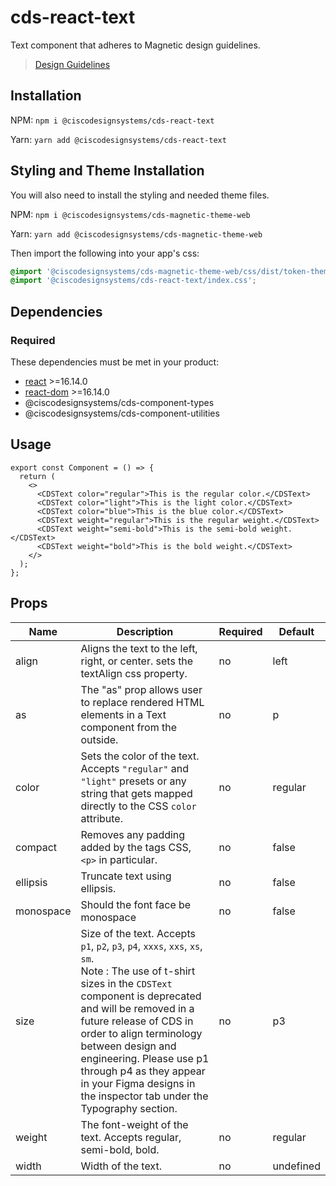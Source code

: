# cds-react-text

Text component that adheres to Magnetic design guidelines.

> [Design Guidelines](https://magnetic.cisco.com/0a43ab5cd/p/4119aa-typography/b/46ab8c)

## Installation

NPM: `npm i @ciscodesignsystems/cds-react-text`

Yarn: `yarn add @ciscodesignsystems/cds-react-text`

## Styling and Theme Installation

You will also need to install the styling and needed theme files.

NPM: `npm i @ciscodesignsystems/cds-magnetic-theme-web`

Yarn: `yarn add @ciscodesignsystems/cds-magnetic-theme-web`

Then import the following into your app's css:

```css
@import '@ciscodesignsystems/cds-magnetic-theme-web/css/dist/token-theme-light-variables.css';
@import '@ciscodesignsystems/cds-react-text/index.css';
```

## Dependencies

### Required

These dependencies must be met in your product:

- [react](https://www.npmjs.com/package/react) >=16.14.0
- [react-dom](https://www.npmjs.com/package/react-dom) >=16.14.0
- @ciscodesignsystems/cds-component-types
- @ciscodesignsystems/cds-component-utilities

## Usage

```tsx
export const Component = () => {
  return (
    <>
      <CDSText color="regular">This is the regular color.</CDSText>
      <CDSText color="light">This is the light color.</CDSText>
      <CDSText color="blue">This is the blue color.</CDSText>
      <CDSText weight="regular">This is the regular weight.</CDSText>
      <CDSText weight="semi-bold">This is the semi-bold weight.</CDSText>
      <CDSText weight="bold">This is the bold weight.</CDSText>
    </>
  );
};
```

## Props

| Name      | Description                                                                                                                                                                                                                                                                                                                                                                             | Required | Default   |
| --------- | --------------------------------------------------------------------------------------------------------------------------------------------------------------------------------------------------------------------------------------------------------------------------------------------------------------------------------------------------------------------------------------- | -------- | --------- |
| align     | Aligns the text to the left, right, or center. sets the textAlign css property.                                                                                                                                                                                                                                                                                                         | no       | left      |
| as        | The "as" prop allows user to replace rendered HTML elements in a Text component from the outside.                                                                                                                                                                                                                                                                                       | no       | p         |
| color     | Sets the color of the text. Accepts `"regular"` and `"light"` presets or any string that gets mapped directly to the CSS `color` attribute.                                                                                                                                                                                                                                             | no       | regular   |
| compact   | Removes any padding added by the tags CSS, `<p>` in particular.                                                                                                                                                                                                                                                                                                                         | no       | false     |
| ellipsis  | Truncate text using ellipsis.                                                                                                                                                                                                                                                                                                                                                           | no       | false     |
| monospace | Should the font face be monospace                                                                                                                                                                                                                                                                                                                                                       | no       | false     |
| size      | Size of the text. Accepts `p1`, `p2`, `p3`, `p4`, `xxxs`, `xxs`, `xs`, `sm`. <br>Note : The use of t-shirt sizes in the `CDSText` component is deprecated and will be removed in a future release of CDS in order to align terminology between design and engineering. Please use p1 through p4 as they appear in your Figma designs in the inspector tab under the Typography section. | no       | p3        |
| weight    | The font-weight of the text. Accepts regular, semi-bold, bold.                                                                                                                                                                                                                                                                                                                          | no       | regular   |
| width     | Width of the text.                                                                                                                                                                                                                                                                                                                                                                      | no       | undefined |
